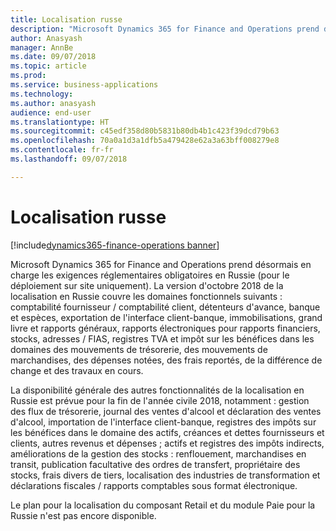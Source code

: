 ```yaml
---
title: Localisation russe
description: "Microsoft Dynamics 365 for Finance and Operations prend désormais en charge les exigences réglementaires obligatoires en Russie (pour le déploiement sur site uniquement)."
author: Anasyash
manager: AnnBe
ms.date: 09/07/2018
ms.topic: article
ms.prod: 
ms.service: business-applications
ms.technology: 
ms.author: anasyash
audience: end-user
ms.translationtype: HT
ms.sourcegitcommit: c45edf358d80b5831b80db4b1c423f39dcd79b63
ms.openlocfilehash: 70a0a1d3a1dfb5a479428e62a3a63bff008279e8
ms.contentlocale: fr-fr
ms.lasthandoff: 09/07/2018

---
```


# <a name="russian-localization"></a>Localisation russe

[!include[dynamics365-finance-operations banner](../includes/dynamics365-finance-operations.md)]

Microsoft Dynamics 365 for Finance and Operations prend désormais en charge les exigences réglementaires obligatoires en Russie (pour le déploiement sur site uniquement). La version d'octobre 2018 de la localisation en Russie couvre les domaines fonctionnels suivants : comptabilité fournisseur / comptabilité client, détenteurs d'avance, banque et espèces, exportation de l'interface client-banque, immobilisations, grand livre et rapports généraux, rapports électroniques pour rapports financiers, stocks, adresses / FIAS, registres TVA et impôt sur les bénéfices dans les domaines des mouvements de trésorerie, des mouvements de marchandises, des dépenses notées, des frais reportés, de la différence de change et des travaux en cours. 

La disponibilité générale des autres fonctionnalités de la localisation en Russie est prévue pour la fin de l'année civile 2018, notamment : gestion des flux de trésorerie, journal des ventes d'alcool et déclaration des ventes d'alcool, importation de l'interface client-banque, registres des impôts sur les bénéfices dans le domaine des actifs, créances et dettes fournisseurs et clients, autres revenus et dépenses ; actifs et registres des impôts indirects, améliorations de la gestion des stocks : renflouement, marchandises en transit, publication facultative des ordres de transfert, propriétaire des stocks, frais divers de tiers, localisation des industries de transformation et déclarations fiscales / rapports comptables sous format électronique.

Le plan pour la localisation du composant Retail et du module Paie pour la Russie n'est pas encore disponible.


